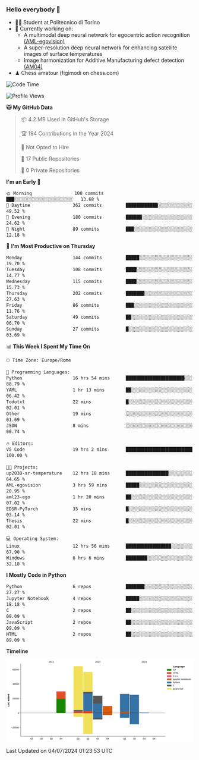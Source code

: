 ### Hello everybody 👋
- 🧑‍🎓 Student at Politecnico di Torino
- 🤖 Currently working on:
  - A multimodal deep neural network for egocentric action recognition [(AML-egovision)](https://github.com/figimodi/AML-egovision)
  - A super-resolution deep neural network for enhancing satellite images of surface temperatures
  - Image harmonization for Additive Manufacturing defect detection [(AM04)](https://github.com/figimodi/AM04)
- ♟ Chess amatour (figimodi on chess.com)

<!--
[![Figimodi's GitHub stats](https://github-readme-stats.vercel.app/api?username=figimodi&rank_icon=github&show_icons=true&include_all_commits=true)](https://github.com/figimodi/github-readme-stats)

![Top Langs](https://github-readme-stats.vercel.app/api/top-langs/?username=figimodi&layout=compact&)

[![Figimodi's WakaTime stats](https://github-readme-stats.vercel.app/api/wakatime?username=figimodi)](https://github.com/figimodi/github-readme-stats)
-->

<!--START_SECTION:waka-->
![Code Time](http://img.shields.io/badge/Code%20Time-222%20hrs%209%20mins-blue)

![Profile Views](http://img.shields.io/badge/Profile%20Views-0-blue)

**🐱 My GitHub Data** 

> 📦 4.2 MB Used in GitHub's Storage 
 > 
> 🏆 194 Contributions in the Year 2024
 > 
> 🚫 Not Opted to Hire
 > 
> 📜 17 Public Repositories 
 > 
> 🔑 0 Private Repositories 
 > 
**I'm an Early 🐤** 

```text
🌞 Morning                100 commits         ███░░░░░░░░░░░░░░░░░░░░░░   13.68 % 
🌆 Daytime                362 commits         ████████████░░░░░░░░░░░░░   49.52 % 
🌃 Evening                180 commits         ██████░░░░░░░░░░░░░░░░░░░   24.62 % 
🌙 Night                  89 commits          ███░░░░░░░░░░░░░░░░░░░░░░   12.18 % 
```
📅 **I'm Most Productive on Thursday** 

```text
Monday                   144 commits         █████░░░░░░░░░░░░░░░░░░░░   19.70 % 
Tuesday                  108 commits         ████░░░░░░░░░░░░░░░░░░░░░   14.77 % 
Wednesday                115 commits         ████░░░░░░░░░░░░░░░░░░░░░   15.73 % 
Thursday                 202 commits         ███████░░░░░░░░░░░░░░░░░░   27.63 % 
Friday                   86 commits          ███░░░░░░░░░░░░░░░░░░░░░░   11.76 % 
Saturday                 49 commits          ██░░░░░░░░░░░░░░░░░░░░░░░   06.70 % 
Sunday                   27 commits          █░░░░░░░░░░░░░░░░░░░░░░░░   03.69 % 
```


📊 **This Week I Spent My Time On** 

```text
🕑︎ Time Zone: Europe/Rome

💬 Programming Languages: 
Python                   16 hrs 54 mins      ██████████████████████░░░   88.79 % 
YAML                     1 hr 13 mins        ██░░░░░░░░░░░░░░░░░░░░░░░   06.42 % 
Todotxt                  22 mins             █░░░░░░░░░░░░░░░░░░░░░░░░   02.01 % 
Other                    19 mins             ░░░░░░░░░░░░░░░░░░░░░░░░░   01.69 % 
JSON                     8 mins              ░░░░░░░░░░░░░░░░░░░░░░░░░   00.74 % 

🔥 Editors: 
VS Code                  19 hrs 2 mins       █████████████████████████   100.00 % 

🐱‍💻 Projects: 
up2030-sr-temperature    12 hrs 18 mins      ████████████████░░░░░░░░░   64.65 % 
AML-egovision            3 hrs 59 mins       █████░░░░░░░░░░░░░░░░░░░░   20.95 % 
aml23-ego                1 hr 20 mins        ██░░░░░░░░░░░░░░░░░░░░░░░   07.02 % 
EDSR-PyTorch             35 mins             █░░░░░░░░░░░░░░░░░░░░░░░░   03.14 % 
Thesis                   22 mins             █░░░░░░░░░░░░░░░░░░░░░░░░   02.01 % 

💻 Operating System: 
Linux                    12 hrs 56 mins      █████████████████░░░░░░░░   67.90 % 
Windows                  6 hrs 6 mins        ████████░░░░░░░░░░░░░░░░░   32.10 % 
```

**I Mostly Code in Python** 

```text
Python                   6 repos             ███████░░░░░░░░░░░░░░░░░░   27.27 % 
Jupyter Notebook         4 repos             █████░░░░░░░░░░░░░░░░░░░░   18.18 % 
C                        2 repos             ██░░░░░░░░░░░░░░░░░░░░░░░   09.09 % 
JavaScript               2 repos             ██░░░░░░░░░░░░░░░░░░░░░░░   09.09 % 
HTML                     2 repos             ██░░░░░░░░░░░░░░░░░░░░░░░   09.09 % 
```



**Timeline**

![Lines of Code chart](https://raw.githubusercontent.com/figimodi/figimodi/main/assets/bar_graph.png)


 Last Updated on 04/07/2024 01:23:53 UTC
<!--END_SECTION:waka-->

<!--
**figimodi/figimodi** is a ✨ _special_ ✨ repository because its `README.md` (this file) appears on your GitHub profile.

Here are some ideas to get you started:

- 🔭 I’m currently working on ...
- 🌱 I’m currently learning ...
- 👯 I’m looking to collaborate on ...
- 🤔 I’m looking for help with ...
- 💬 Ask me about ...
- 📫 How to reach me: ...
- 😄 Pronouns: ...
- ⚡ Fun fact: ...
-->
